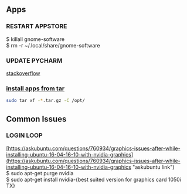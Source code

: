 ## Apps

### RESTART APPSTORE
$ killall gnome-software  
$ rm -r ~/.local/share/gnome-software

### UPDATE PYCHARM
[stackoverflow](https://stackoverflow.com/questions/23255033/update-pycharm-on-linux)

### [install apps from tar](https://www.jetbrains.com/help/idea/install-and-set-up-intellij-idea.html)
```sh
sudo tar xf -*.tar.gz -C /opt/
```

## Common Issues

### LOGIN LOOP
[https://askubuntu.com/questions/760934/graphics-issues-after-while-installing-ubuntu-16-04-16-10-with-nvidia-graphics](https://askubuntu.com/questions/760934/graphics-issues-after-while-installing-ubuntu-16-04-16-10-with-nvidia-graphics "askubuntu link")  
$ sudo apt-get purge nvidia  
$ sudo apt-get install nvidia-{best suited version for graphics card 1050i TX}
